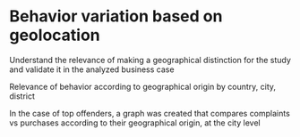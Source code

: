 # Behavior variation based on geolocation

Understand the relevance of making a geographical distinction for the study and validate it in the analyzed business case

Relevance of behavior according to geographical origin by country, city, district

In the case of top offenders, a graph was created that compares complaints vs purchases according to their geographical origin, at the city level
